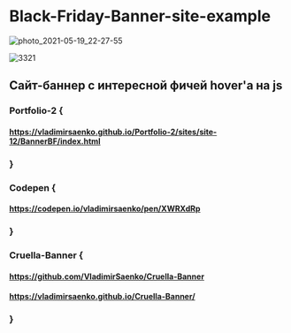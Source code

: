 # Black-Friday-Banner-site-example

![photo_2021-05-19_22-27-55](https://user-images.githubusercontent.com/56477695/118872957-d380e100-b8f1-11eb-9d14-51e4919f5186.jpg)

![3321](https://user-images.githubusercontent.com/56477695/118873051-f612fa00-b8f1-11eb-8129-7d5f6129c484.png)

## Сайт-баннер с интересной фичей hover'а на js

### Portfolio-2 {

#### https://vladimirsaenko.github.io/Portfolio-2/sites/site-12/BannerBF/index.html

### }

### Codepen {

#### https://codepen.io/vladimirsaenko/pen/XWRXdRp

### }

### Cruella-Banner {

#### https://github.com/VladimirSaenko/Cruella-Banner

#### https://vladimirsaenko.github.io/Cruella-Banner/

### }
